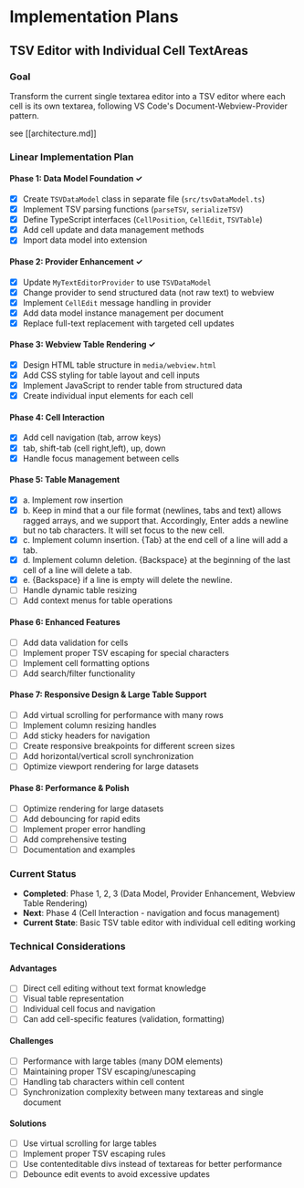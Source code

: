 # Implementation Plans

## TSV Editor with Individual Cell TextAreas

### Goal
Transform the current single textarea editor into a TSV editor where each cell is its own textarea, following VS Code's Document-Webview-Provider pattern.

see [[architecture.md]]

### Linear Implementation Plan

#### Phase 1: Data Model Foundation ✓
- [x] Create `TSVDataModel` class in separate file (`src/tsvDataModel.ts`)
- [x] Implement TSV parsing functions (`parseTSV`, `serializeTSV`)
- [x] Define TypeScript interfaces (`CellPosition`, `CellEdit`, `TSVTable`)
- [x] Add cell update and data management methods
- [x] Import data model into extension

#### Phase 2: Provider Enhancement ✓
- [x] Update `MyTextEditorProvider` to use `TSVDataModel`
- [x] Change provider to send structured data (not raw text) to webview
- [x] Implement `CellEdit` message handling in provider
- [x] Add data model instance management per document
- [x] Replace full-text replacement with targeted cell updates

#### Phase 3: Webview Table Rendering ✓
- [x] Design HTML table structure in `media/webview.html`
- [x] Add CSS styling for table layout and cell inputs
- [x] Implement JavaScript to render table from structured data
- [x] Create individual input elements for each cell

#### Phase 4: Cell Interaction
- [x] Add cell navigation (tab, arrow keys)
- [x] tab, shift-tab (cell right,left), up, down
- [x] Handle focus management between cells

#### Phase 5: Table Management
- [x] a. Implement row insertion
- [x] b. Keep in mind that a our file format (newlines, tabs and text) allows ragged arrays, and we support that.  Accordingly, Enter adds a newline but no tab characters.  It will set focus to the new cell.
- [x] c. Implement column insertion.  {Tab} at the end cell of a line will add a tab.
- [x] d. Implement column deletion.  {Backspace} at the beginning of the last cell of a line will delete a tab.
- [x] e. {Backspace} if a line is empty will delete the newline.
- [ ] Handle dynamic table resizing
- [ ] Add context menus for table operations

#### Phase 6: Enhanced Features
- [ ] Add data validation for cells
- [ ] Implement proper TSV escaping for special characters
- [ ] Implement cell formatting options
- [ ] Add search/filter functionality

#### Phase 7: Responsive Design & Large Table Support
- [ ] Add virtual scrolling for performance with many rows
- [ ] Implement column resizing handles
- [ ] Add sticky headers for navigation
- [ ] Create responsive breakpoints for different screen sizes
- [ ] Add horizontal/vertical scroll synchronization
- [ ] Optimize viewport rendering for large datasets

#### Phase 8: Performance & Polish
- [ ] Optimize rendering for large datasets
- [ ] Add debouncing for rapid edits
- [ ] Implement proper error handling
- [ ] Add comprehensive testing
- [ ] Documentation and examples

### Current Status
- **Completed**: Phase 1, 2, 3 (Data Model, Provider Enhancement, Webview Table Rendering)
- **Next**: Phase 4 (Cell Interaction - navigation and focus management)
- **Current State**: Basic TSV table editor with individual cell editing working

### Technical Considerations

#### Advantages
- [ ] Direct cell editing without text format knowledge
- [ ] Visual table representation
- [ ] Individual cell focus and navigation
- [ ] Can add cell-specific features (validation, formatting)

#### Challenges
- [ ] Performance with large tables (many DOM elements)
- [ ] Maintaining proper TSV escaping/unescaping
- [ ] Handling tab characters within cell content
- [ ] Synchronization complexity between many textareas and single document

#### Solutions
- [ ] Use virtual scrolling for large tables
- [ ] Implement proper TSV escaping rules
- [ ] Use contenteditable divs instead of textareas for better performance
- [ ] Debounce edit events to avoid excessive updates
